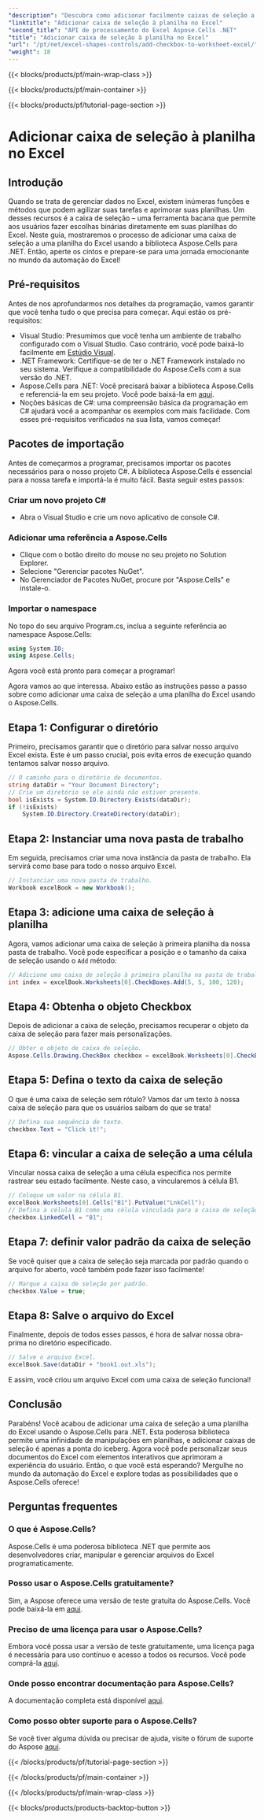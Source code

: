 ```yaml
---
"description": "Descubra como adicionar facilmente caixas de seleção a planilhas do Excel usando o Aspose.Cells para .NET com nosso tutorial passo a passo, completo com exemplos de código e explicações."
"linktitle": "Adicionar caixa de seleção à planilha no Excel"
"second_title": "API de processamento do Excel Aspose.Cells .NET"
"title": "Adicionar caixa de seleção à planilha no Excel"
"url": "/pt/net/excel-shapes-controls/add-checkbox-to-worksheet-excel/"
"weight": 18
---
```


{{< blocks/products/pf/main-wrap-class >}}

{{< blocks/products/pf/main-container >}}

{{< blocks/products/pf/tutorial-page-section >}}

# Adicionar caixa de seleção à planilha no Excel

## Introdução
Quando se trata de gerenciar dados no Excel, existem inúmeras funções e métodos que podem agilizar suas tarefas e aprimorar suas planilhas. Um desses recursos é a caixa de seleção – uma ferramenta bacana que permite aos usuários fazer escolhas binárias diretamente em suas planilhas do Excel. Neste guia, mostraremos o processo de adicionar uma caixa de seleção a uma planilha do Excel usando a biblioteca Aspose.Cells para .NET. Então, aperte os cintos e prepare-se para uma jornada emocionante no mundo da automação do Excel!
## Pré-requisitos
Antes de nos aprofundarmos nos detalhes da programação, vamos garantir que você tenha tudo o que precisa para começar. Aqui estão os pré-requisitos:
- Visual Studio: Presumimos que você tenha um ambiente de trabalho configurado com o Visual Studio. Caso contrário, você pode baixá-lo facilmente em [Estúdio Visual](https://visualstudio.microsoft.com/vs/).
- .NET Framework: Certifique-se de ter o .NET Framework instalado no seu sistema. Verifique a compatibilidade do Aspose.Cells com a sua versão do .NET.
- Aspose.Cells para .NET: Você precisará baixar a biblioteca Aspose.Cells e referenciá-la em seu projeto. Você pode baixá-la em [aqui](https://releases.aspose.com/cells/net/).
- Noções básicas de C#: uma compreensão básica da programação em C# ajudará você a acompanhar os exemplos com mais facilidade.
Com esses pré-requisitos verificados na sua lista, vamos começar!
## Pacotes de importação
Antes de começarmos a programar, precisamos importar os pacotes necessários para o nosso projeto C#. A biblioteca Aspose.Cells é essencial para a nossa tarefa e importá-la é muito fácil. Basta seguir estes passos:
### Criar um novo projeto C#
- Abra o Visual Studio e crie um novo aplicativo de console C#.
### Adicionar uma referência a Aspose.Cells
- Clique com o botão direito do mouse no seu projeto no Solution Explorer.
- Selecione "Gerenciar pacotes NuGet".
- No Gerenciador de Pacotes NuGet, procure por "Aspose.Cells" e instale-o.
### Importar o namespace
No topo do seu arquivo Program.cs, inclua a seguinte referência ao namespace Aspose.Cells:
```csharp
using System.IO;
using Aspose.Cells;
```
Agora você está pronto para começar a programar!

Agora vamos ao que interessa. Abaixo estão as instruções passo a passo sobre como adicionar uma caixa de seleção a uma planilha do Excel usando o Aspose.Cells.
## Etapa 1: Configurar o diretório
Primeiro, precisamos garantir que o diretório para salvar nosso arquivo Excel exista. Este é um passo crucial, pois evita erros de execução quando tentamos salvar nosso arquivo.
```csharp
// O caminho para o diretório de documentos.
string dataDir = "Your Document Directory";
// Crie um diretório se ele ainda não estiver presente.
bool isExists = System.IO.Directory.Exists(dataDir);
if (!isExists)
    System.IO.Directory.CreateDirectory(dataDir);
```
## Etapa 2: Instanciar uma nova pasta de trabalho
Em seguida, precisamos criar uma nova instância da pasta de trabalho. Ela servirá como base para todo o nosso arquivo Excel.
```csharp
// Instanciar uma nova pasta de trabalho.
Workbook excelBook = new Workbook();
```
## Etapa 3: adicione uma caixa de seleção à planilha
Agora, vamos adicionar uma caixa de seleção à primeira planilha da nossa pasta de trabalho. Você pode especificar a posição e o tamanho da caixa de seleção usando o `Add` método:
```csharp
// Adicione uma caixa de seleção à primeira planilha na pasta de trabalho.
int index = excelBook.Worksheets[0].CheckBoxes.Add(5, 5, 100, 120);
```
## Etapa 4: Obtenha o objeto Checkbox
Depois de adicionar a caixa de seleção, precisamos recuperar o objeto da caixa de seleção para fazer mais personalizações.
```csharp
// Obter o objeto de caixa de seleção.
Aspose.Cells.Drawing.CheckBox checkbox = excelBook.Worksheets[0].CheckBoxes[index];
```
## Etapa 5: Defina o texto da caixa de seleção
O que é uma caixa de seleção sem rótulo? Vamos dar um texto à nossa caixa de seleção para que os usuários saibam do que se trata!
```csharp
// Defina sua sequência de texto.
checkbox.Text = "Click it!";
```
## Etapa 6: vincular a caixa de seleção a uma célula
Vincular nossa caixa de seleção a uma célula específica nos permite rastrear seu estado facilmente. Neste caso, a vincularemos à célula B1.
```csharp
// Coloque um valor na célula B1.
excelBook.Worksheets[0].Cells["B1"].PutValue("LnkCell");
// Defina a célula B1 como uma célula vinculada para a caixa de seleção.
checkbox.LinkedCell = "B1";
```
## Etapa 7: definir valor padrão da caixa de seleção
Se você quiser que a caixa de seleção seja marcada por padrão quando o arquivo for aberto, você também pode fazer isso facilmente!
```csharp
// Marque a caixa de seleção por padrão.
checkbox.Value = true;
```
## Etapa 8: Salve o arquivo do Excel
Finalmente, depois de todos esses passos, é hora de salvar nossa obra-prima no diretório especificado. 
```csharp
// Salve o arquivo Excel.
excelBook.Save(dataDir + "book1.out.xls");
```
E assim, você criou um arquivo Excel com uma caixa de seleção funcional!
## Conclusão
Parabéns! Você acabou de adicionar uma caixa de seleção a uma planilha do Excel usando o Aspose.Cells para .NET. Esta poderosa biblioteca permite uma infinidade de manipulações em planilhas, e adicionar caixas de seleção é apenas a ponta do iceberg. Agora você pode personalizar seus documentos do Excel com elementos interativos que aprimoram a experiência do usuário. Então, o que você está esperando? Mergulhe no mundo da automação do Excel e explore todas as possibilidades que o Aspose.Cells oferece!
## Perguntas frequentes
### O que é Aspose.Cells?
Aspose.Cells é uma poderosa biblioteca .NET que permite aos desenvolvedores criar, manipular e gerenciar arquivos do Excel programaticamente.
### Posso usar o Aspose.Cells gratuitamente?
Sim, a Aspose oferece uma versão de teste gratuita do Aspose.Cells. Você pode baixá-la em [aqui](https://releases.aspose.com/).
### Preciso de uma licença para usar o Aspose.Cells?
Embora você possa usar a versão de teste gratuitamente, uma licença paga é necessária para uso contínuo e acesso a todos os recursos. Você pode comprá-la [aqui](https://purchase.aspose.com/buy).
### Onde posso encontrar documentação para Aspose.Cells?
A documentação completa está disponível [aqui](https://reference.aspose.com/cells/net/).
### Como posso obter suporte para o Aspose.Cells?
Se você tiver alguma dúvida ou precisar de ajuda, visite o fórum de suporte do Aspose [aqui](https://forum.aspose.com/c/cells/9).

{{< /blocks/products/pf/tutorial-page-section >}}

{{< /blocks/products/pf/main-container >}}

{{< /blocks/products/pf/main-wrap-class >}}

{{< blocks/products/products-backtop-button >}}